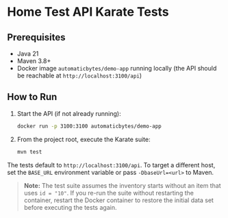 # Home Test API Karate Tests

## Prerequisites
- Java 21
- Maven 3.8+
- Docker image `automaticbytes/demo-app` running locally (the API should be reachable at `http://localhost:3100/api`)

## How to Run
1. Start the API (if not already running):
   ```bash
   docker run -p 3100:3100 automaticbytes/demo-app
   ```

2. From the project root, execute the Karate suite:
   ```bash
   mvn test
   ```

The tests default to `http://localhost:3100/api`. To target a different host, set the `BASE_URL` environment variable or pass `-DbaseUrl=<url>` to Maven.

> **Note:** The test suite assumes the inventory starts without an item that uses `id = "10"`. If you re-run the suite without restarting the container, restart the Docker container to restore the initial data set before executing the tests again.
